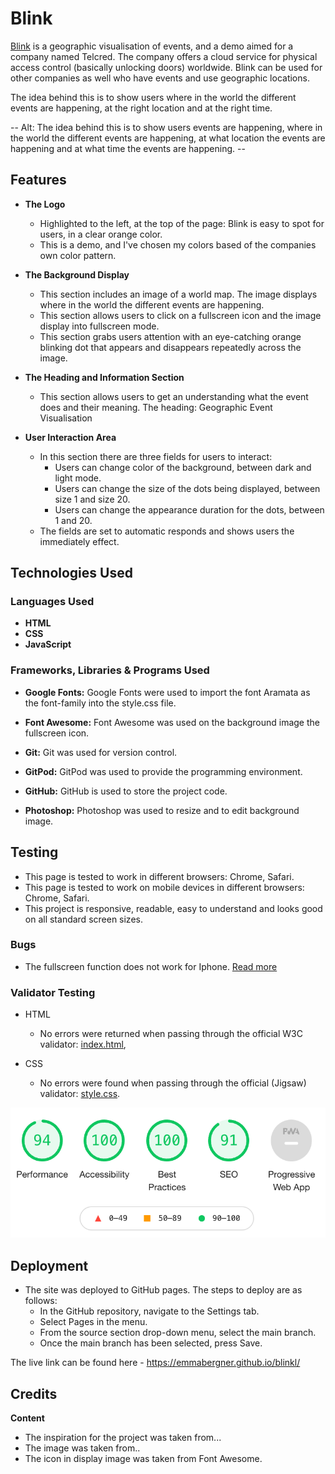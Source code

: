 

# Blink

 [Blink](https://emmabergner.github.io/blink/) is a geographic visualisation of events, and a demo aimed for a company named Telcred. The company offers a cloud service for physical access control (basically unlocking doors) worldwide. Blink can be used for other companies as well who have events and use geographic locations. 
 
 The idea behind this is to show users where in the world the different events are happening, at the right location and at the right time. 
 
 -- Alt: The idea behind this is to show users events are happening,  where in the world the different events are happening, at what location the events are happening and at what time the events are happening. -- 

## Features

- __The Logo__

    - Highlighted to the left, at the top of the page: Blink is easy to spot for users, in a clear orange color. 
   -  This is a demo, and I've chosen my colors based of the companies own color pattern.

- __The Background Display__
    - This section includes an image of a world map. The image displays where in the world the different events are happening.
    - This section allows users to click on a fullscreen icon and the image display into fullscreen mode. 
    - This section grabs users attention with an eye-catching orange blinking dot that appears and disappears repeatedly across the image.  

- __The Heading and Information Section__
   - This section allows users to get an understanding what the event does and their meaning. The heading: Geographic Event Visualisation  


- __User Interaction Area__
   - In this section there are three fields for users to interact:
        - Users can change color of the background, between dark and light mode.
        - Users can change the size of the dots being displayed, between size 1 and size 20. 
        - Users can change the appearance duration for the dots, between 1 and 20. 
    - The fields are set to automatic responds and shows users the immediately effect. 
## Technologies Used 

### Languages Used

- __HTML__
- __CSS__
- __JavaScript__

### Frameworks, Libraries & Programs Used
- __Google Fonts:__
    Google Fonts were used to import the font Aramata as the font-family into the style.css file.

- __Font Awesome:__
     Font Awesome was used on the background image the fullscreen icon.

- __Git:__
     Git was used for version control.

- __GitPod:__
     GitPod was used to provide the programming environment. 

- __GitHub:__
    GitHub is used to store the project code.

- __Photoshop:__
 Photoshop was used to resize and to edit background image.

## Testing 

- This page is tested to work in different browsers: Chrome, Safari.
- This page is tested to work on mobile devices in different browsers: Chrome, Safari.
- This project is responsive, readable, easy to understand and looks good on all standard screen sizes.

### Bugs
- The fullscreen function does not work for Iphone. [Read more](https://developer.apple.com/documentation/webkitjs/htmlvideoelement/1630649-webkitenterfullscreen)


### Validator Testing 

- HTML
  - No errors were returned when passing through the official W3C validator: 
  [index.html](https://validator.w3.org/nu/?doc=https%3A%2F%2F8000-gray-dingo-ob9ikojk.ws-eu25.gitpod.io%2Findex.html),

- CSS
  - No errors were found when passing through the official (Jigsaw) validator: [style.css](https://jigsaw.w3.org/css-validator/validator?uri=https%3A%2F%2F8000-gray-dingo-ob9ikojk.ws-eu25.gitpod.io%2Fassets%2Fcss%2Fstyle.css&profile=css3svg&usermedium=all&warning=1&vextwarning=&lang=en).


![Validator Testing](assets/readme/lighthouse.png)

## Deployment 

- The site was deployed to GitHub pages. The steps to deploy are as follows: 
  - In the GitHub repository, navigate to the Settings tab. 
  - Select Pages in the menu.
  - From the source section drop-down menu, select the main branch.
  - Once the main branch has been selected, press Save. 


The live link can be found here -  https://emmabergner.github.io/blinkl/
  
## Credits
__Content__
- The inspiration for the project was taken from... 
- The image was taken from..  
- The icon in display image was taken from Font Awesome.



